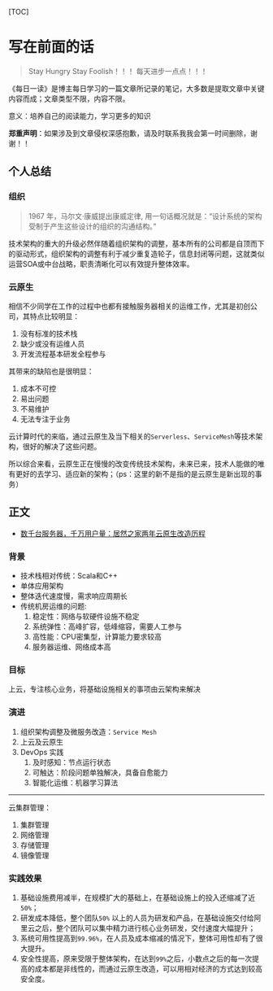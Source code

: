 [TOC]
# 写在前面的话
> Stay Hungry Stay Foolish！！！
> 每天进步一点点！！！

《每日一读》是博主每日学习的一篇文章所记录的笔记，大多数是提取文章中关键内容而成；文章类型不限，内容不限。

意义：培养自己的阅读能力，学习更多的知识

**郑重声明**：如果涉及到文章侵权深感抱歉，请及时联系我我会第一时间删除，谢谢！！

## 个人总结

### 组织
> 1967 年，马尔文·康威提出康威定律, 用一句话概况就是：“设计系统的架构受制于产生这些设计的组织的沟通结构。”

技术架构的重大的升级必然伴随着组织架构的调整，基本所有的公司都是自顶而下的驱动形式，组织架构的调整有利于减少重复造轮子，信息封闭等问题，这就类似运营SOA或中台战略，职责清晰化可以有效提升整体效率。

### 云原生
相信不少同学在工作的过程中也都有接触服务器相关的运维工作，尤其是初创公司，其特点比较明显：

1. 没有标准的技术栈
2. 缺少或没有运维人员
3. 开发流程基本研发全程参与

其带来的缺陷也是很明显：

1. 成本不可控
2. 易出问题
3. 不易维护
4. 无法专注于业务

云计算时代的来临，通过云原生及当下相关的`Serverless`、`ServiceMesh`等技术架构，很好的解决了这些问题。

所以综合来看，云原生正在慢慢的改变传统技术架构，未来已来，技术人能做的唯有更好的去学习、适应新的架构；（ps：这里的新不是指的是云原生是新出现的事务）


## 正文

- [数千台服务器，千万用户量：居然之家两年云原生改造历程](https://www.infoq.cn/article/L*urozhSwHrC47eXQdeH)

### 背景
- 技术栈相对传统：Scala和C++
- 单体应用架构
- 整体迭代速度慢，需求响应周期长
- 传统机房运维的问题:
    1. 稳定性：网络与软硬件设施不稳定
    2. 系统弹性：高峰扩容，低峰缩容，需要人工参与
    3. 高性能：CPU密集型，计算能力要求较高
    4. 服务器运维、网络成本高

### 目标
上云，专注核心业务，将基础设施相关的事项由云架构来解决

### 演进

1. 组织架构调整及微服务改造：`Service Mesh`
2. 上云及云原生
3. DevOps 实践
    1. 及时感知：节点运行状态
    2. 可触达：阶段问题单独解决，具备自愈能力
    3. 智能化运维：机器学习算法

***
云集群管理：

1. 集群管理
2. 网络管理
3. 存储管理
4. 镜像管理

### 实践效果
1. 基础设施费用减半，在规模扩大的基础上，在基础设施上的投入还缩减了近`50%`；
2. 研发成本降低，整个团队`50%` 以上的人员为研发和产品，在基础设施交付给阿里云之后，整个团队可以集中精力进行核心业务研发，交付速度大幅提升；
3. 系统可用性提高到`99.96%`，在人员及成本缩减的情况下，整体可用性却有了很大提升。
4. 安全性提高，原来受限于整体架构，在达到`99%`之后，小数点之后的每一次提高的成本都是非线性的，而通过云原生改造，可以用相对经济的方式达到较高安全度。

